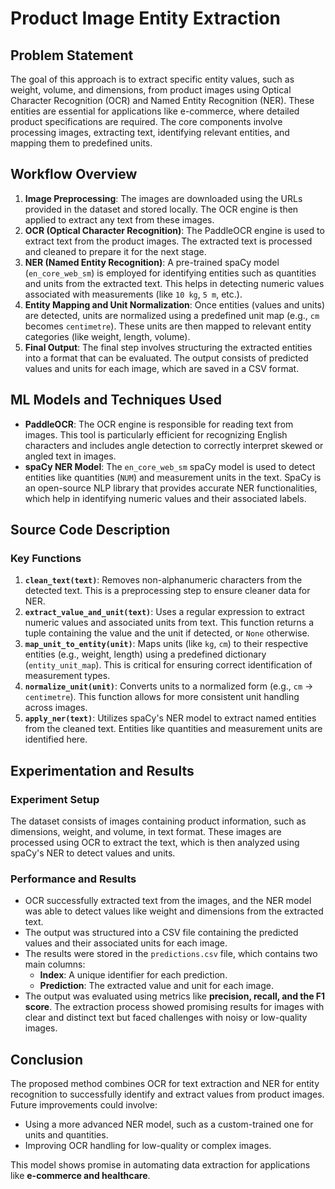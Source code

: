 # Product Image Entity Extraction

## Problem Statement
The goal of this approach is to extract specific entity values, such as weight, volume, and dimensions, from product images using Optical Character Recognition (OCR) and Named Entity Recognition (NER). These entities are essential for applications like e-commerce, where detailed product specifications are required. The core components involve processing images, extracting text, identifying relevant entities, and mapping them to predefined units.

## Workflow Overview
1. **Image Preprocessing**: The images are downloaded using the URLs provided in the dataset and stored locally. The OCR engine is then applied to extract any text from these images.
2. **OCR (Optical Character Recognition)**: The PaddleOCR engine is used to extract text from the product images. The extracted text is processed and cleaned to prepare it for the next stage.
3. **NER (Named Entity Recognition)**: A pre-trained spaCy model (`en_core_web_sm`) is employed for identifying entities such as quantities and units from the extracted text. This helps in detecting numeric values associated with measurements (like `10 kg`, `5 m`, etc.).
4. **Entity Mapping and Unit Normalization**: Once entities (values and units) are detected, units are normalized using a predefined unit map (e.g., `cm` becomes `centimetre`). These units are then mapped to relevant entity categories (like weight, length, volume).
5. **Final Output**: The final step involves structuring the extracted entities into a format that can be evaluated. The output consists of predicted values and units for each image, which are saved in a CSV format.

## ML Models and Techniques Used
- **PaddleOCR**: The OCR engine is responsible for reading text from images. This tool is particularly efficient for recognizing English characters and includes angle detection to correctly interpret skewed or angled text in images.
- **spaCy NER Model**: The `en_core_web_sm` spaCy model is used to detect entities like quantities (`NUM`) and measurement units in the text. SpaCy is an open-source NLP library that provides accurate NER functionalities, which help in identifying numeric values and their associated labels.

## Source Code Description
### Key Functions
1. **`clean_text(text)`**: Removes non-alphanumeric characters from the detected text. This is a preprocessing step to ensure cleaner data for NER.
2. **`extract_value_and_unit(text)`**: Uses a regular expression to extract numeric values and associated units from text. This function returns a tuple containing the value and the unit if detected, or `None` otherwise.
3. **`map_unit_to_entity(unit)`**: Maps units (like `kg`, `cm`) to their respective entities (e.g., weight, length) using a predefined dictionary (`entity_unit_map`). This is critical for ensuring correct identification of measurement types.
4. **`normalize_unit(unit)`**: Converts units to a normalized form (e.g., `cm` → `centimetre`). This function allows for more consistent unit handling across images.
5. **`apply_ner(text)`**: Utilizes spaCy's NER model to extract named entities from the cleaned text. Entities like quantities and measurement units are identified here.

## Experimentation and Results
### Experiment Setup
The dataset consists of images containing product information, such as dimensions, weight, and volume, in text format. These images are processed using OCR to extract the text, which is then analyzed using spaCy's NER to detect values and units.

### Performance and Results
- OCR successfully extracted text from the images, and the NER model was able to detect values like weight and dimensions from the extracted text.
- The output was structured into a CSV file containing the predicted values and their associated units for each image.
- The results were stored in the `predictions.csv` file, which contains two main columns:
  - **Index**: A unique identifier for each prediction.
  - **Prediction**: The extracted value and unit for each image.
- The output was evaluated using metrics like **precision, recall, and the F1 score**. The extraction process showed promising results for images with clear and distinct text but faced challenges with noisy or low-quality images.

## Conclusion
The proposed method combines OCR for text extraction and NER for entity recognition to successfully identify and extract values from product images. Future improvements could involve:
- Using a more advanced NER model, such as a custom-trained one for units and quantities.
- Improving OCR handling for low-quality or complex images.

This model shows promise in automating data extraction for applications like **e-commerce and healthcare**.
